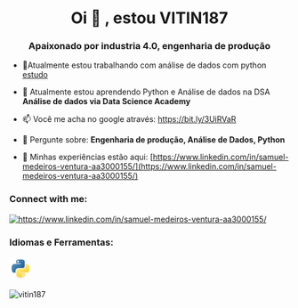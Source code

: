 <h1 align="center">Oi 👋 , estou VITIN187</h1>
<h3 align="center">Apaixonado por industria 4.0, engenharia de produção</h3>

- 🔭Atualmente estou trabalhando com análise de dados com python [estudo](https://www.datascienceacademy.com.br/)

- 🌱 Atualmente estou aprendendo Python e Análise de dados na DSA **Análise de dados via Data Science Academy**

- 📫 Você me acha no google através: https://bit.ly/3UiRVaR

- 💬 Pergunte sobre: **Engenharia de produção, Análise de Dados, Python**

- 📄 Minhas experiências estão aqui: [https://www.linkedin.com/in/samuel-medeiros-ventura-aa3000155/](https://www.linkedin.com/in/samuel-medeiros-ventura-aa3000155/)

<h3 align="left">Connect with me:</h3>
<p align="left">
<a href="https://linkedin.com/in/https://www.linkedin.com/in/samuel-medeiros-ventura-aa3000155/" target="blank"><img align="center" src="https://raw.githubusercontent.com/rahuldkjain/github-profile-readme-generator/master/src/images/icons/Social/linked-in-alt.svg" alt="https://www.linkedin.com/in/samuel-medeiros-ventura-aa3000155/" height="30" width="40" /></a>
</p>

<h3 align="left">Idiomas e Ferramentas:</h3>
<p align="esquerda"> <a href="https://www.python.org" target="_blank" rel="noreferrer"> <img src="https://raw.githubusercontent.com/devicons/devicon/master/icons/python/python-original.svg" alt="python" width="40" height="40"/> </a> </p>

<p><img align="center" src="https://github-readme-stats.vercel.app/api/top-langs?username=vitin187&show_icons=true&locale=en&layout=compact" alt="vitin187" /></p>

<!---

- 👋 Hi, I’m @VITIN187
- 👀 I’m interested in ...
- 🌱 I’m currently learning ...
- 💞️ I’m looking to collaborate on ...
- 📫 How to reach me ...
- 😄 Pronouns: ...
- ⚡ Fun fact: ...


VITIN187/VITIN187 is a ✨ special ✨ repository because its `README.md` (this file) appears on your GitHub profile.
You can click the Preview link to take a look at your changes.
--->
